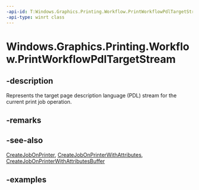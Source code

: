 ```yaml
---
-api-id: T:Windows.Graphics.Printing.Workflow.PrintWorkflowPdlTargetStream
-api-type: winrt class
---
```


# Windows.Graphics.Printing.Workflow.PrintWorkflowPdlTargetStream

<!--
public sealed class PrintWorkflowPdlTargetStream
-->


## -description

Represents the target page description language (PDL) stream for the current print job operation.

## -remarks

## -see-also

[CreateJobOnPrinter](printworkflowpdlmodificationrequestedeventargs_createjobonprinter_1199394287.md), [CreateJobOnPrinterWithAttributes](printworkflowpdlmodificationrequestedeventargs_createjobonprinterwithattributes_1308175971.md), [CreateJobOnPrinterWithAttributesBuffer](printworkflowpdlmodificationrequestedeventargs_createjobonprinterwithattributesbuffer_713604810.md)

## -examples


